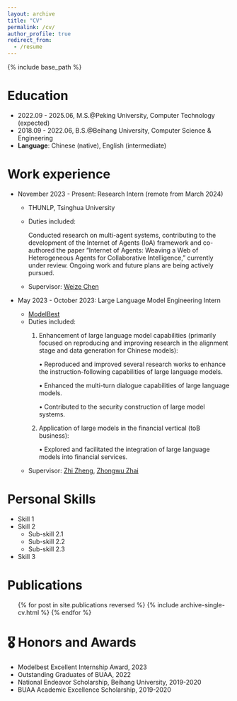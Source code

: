 ```yaml
---
layout: archive
title: "CV"
permalink: /cv/
author_profile: true
redirect_from:
  - /resume
---
```


{% include base_path %}

Education
======
* 2022.09 - 2025.06, M.S.@Peking University, Computer Technology (expected)
* 2018.09 - 2022.06, B.S.@Beihang University, Computer Science & Engineering
* **Language**: Chinese (native), English (intermediate)

Work experience
======
* November 2023 - Present: Research Intern (remote from March 2024)
  * THUNLP, Tsinghua University
  * Duties included: 
  
    Conducted research on multi-agent systems, contributing to the development of the Internet of Agents (IoA) framework and co-authored the paper “Internet of Agents: Weaving a Web of Heterogeneous Agents for Collaborative Intelligence,” currently under review. Ongoing work and future plans are being actively pursued.
  * Supervisor: [Weize Chen](https://scholar.google.com.hk/citations?user=0CoGHtIAAAAJ&hl=zh-CN)

* May 2023 - October 2023: Large Language Model Engineering Intern
  * [ModelBest](modelbest.cn)
  * Duties included:
    1.	Enhancement of large language model capabilities (primarily focused on reproducing and improving research in the alignment stage and data generation for Chinese models):
    
        •	Reproduced and improved several research works to enhance the instruction-following capabilities of large language models.
        
        •	Enhanced the multi-turn dialogue capabilities of large language models.
        
        •	Contributed to the security construction of large model systems.


    2.	Application of large models in the financial vertical (toB business):
    
        •	Explored and facilitated the integration of large language models into financial services.
  * Supervisor: [Zhi Zheng](https://github.com/zh-zheng), [Zhongwu Zhai](https://scholar.google.com/citations?user=KRughd8AAAAJ&hl=zh-CN)


  
Personal Skills
======
* Skill 1
* Skill 2
  * Sub-skill 2.1
  * Sub-skill 2.2
  * Sub-skill 2.3
* Skill 3

Publications
======
  <ul>{% for post in site.publications reversed %}
    {% include archive-single-cv.html %}
  {% endfor %}</ul>

🎖 Honors and Awards
======
* Modelbest Excellent Internship Award, 2023
* Outstanding Graduates of BUAA, 2022
* National Endeavor Scholarship, Beihang University, 2019-2020
* BUAA Academic Excellence Scholarship, 2019-2020